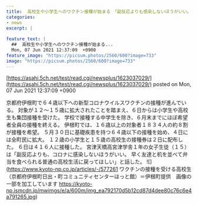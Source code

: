 ```yaml
---
title:  高校生や小学生へのワクチン接種が始まる　「副反応よりも感染しないほうがいい。早く普通の高校生活に」　伊根町  
categories:
- news
excerpt: |
  
feature_text: |
  ##  高校生や小学生へのワクチン接種が始まる...
  Mon, 07 Jun 2021 12:37:09  +0900
feature_image: "https://picsum.photos/2560/600?image=733"
image: "https://picsum.photos/2560/600?image=733"
---
```


[https://asahi.5ch.net/test/read.cgi/newsplus/1623037029/](https://asahi.5ch.net/test/read.cgi/newsplus/1623037029/)
posted on Mon, 07 Jun 2021 12:37:09  +0900

<!--more-->

京都府伊根町で６４歳以下への新型コロナウイルスワクチンの接種が進んでいる。 対象が１２〜１５歳に拡大されたことを踏まえ、６日からは小学生や高校生も集団接種を受けた。 学校で接種する中学生を除き、６月末までにほぼ希望者全員の接種を終える。 伊根町では、１６歳以上の対象者１８３４人の約８割が接種を希望。 ５月３０日に基礎疾患を持つ６４歳以下の接種を始め、４日には全町民に拡大。 １２歳の小学生と１５歳の高校生の接種券は２日に配布した。 ６日は４１６人に接種した。 宮津天橋高宮津学舎１年の女子生徒（１５）は「副反応よりも、コロナに感染しないほうがいい。 早く友達と机を並べて弁当を食べられる普通の高校生活に戻ってほしい」と話した。 ![](https://www.kyoto-np.co.jp/articles/-/577261 ワクチンの接種を受ける高校生（京都府伊根町日出・町コミュニティセンターほっと館）＝伊根町提供　画像の一部を加工しています https://kyoto-np.ismcdn.jp/mwimgs/e/a/600m/img_ea792170d5b12cd87d4dee80c76c6e4a791265.jpg)
